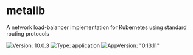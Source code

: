 # metallb

A network load-balancer implementation for Kubernetes using standard routing protocols

![Version: 10.0.3](https://img.shields.io/badge/Version-10.0.3-informational?style=flat-square) ![Type: application](https://img.shields.io/badge/Type-application-informational?style=flat-square) ![AppVersion: "0.13.11"](https://img.shields.io/badge/AppVersion-"0.13.11"-informational?style=flat-square)
